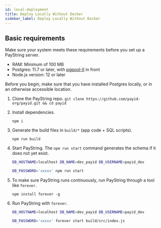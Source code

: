 ```yaml
---
id: local-deployment
title: Deploy Locally Without Docker
sidebar_label: Deploy Locally Without Docker
---
```


## Basic requirements

Make sure your system meets these requirements before you set up a PayString server.

- RAM: Minimum of 100 MB
- Postgres: 11.7 or later, with [pgpool-II](https://www.pgpool.net) in front
- Node.js version: 12 or later

Before you begin, make sure that you have installed Postgres locally, or in an otherwise accessible location.

1. Clone the PayString repo.
   `git clone https://github.com/payid-org/payid.git && cd payid`
2. Install dependencies.

   `npm i`

3. Generate the build files in `build/*` (app code + SQL scripts).

   `npm run build`

4. Start PayString. The `npm run start` command generates the schema if it does not yet exist.

   ```bash
   DB_HOSTNAME=localhost DB_NAME=dev_payid DB_USERNAME=payid_dev

   DB_PASSWORD='xxxxx' npm run start
   ```

5. To make sure PayString runs continuously, run PayString through a tool like `forever`.

   `npm install forever -g`

6. Run PayString with `forever`.

   ```bash
   DB_HOSTNAME=localhost DB_NAME=dev_payid DB_USERNAME=payid_dev

   DB_PASSWORD='xxxxx' forever start build/src/index.js
   ```
